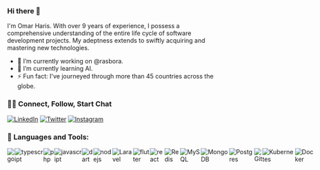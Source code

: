 ### Hi there 👋
I'm Omar Haris. With over 9 years of experience, I possess a comprehensive understanding of the entire life cycle of software development projects. My adeptness extends to swiftly acquiring and mastering new technologies.

- 🔭 I’m currently working on @rasbora.
- 🌱 I’m currently learning AI.
- ⚡ Fun fact: I've journeyed through more than 45 countries across the globe.

### 🤝🏻 Connect, Follow, Start Chat 

[![LinkedIn](https://img.shields.io/badge/LinkedIn-0077B5?style=for-the-badge&logo=linkedin&logoColor=white)](https://www.linkedin.com/in/omarharis/)
[![Twitter](https://img.shields.io/badge/Twitter-333333?style=for-the-badge&logo=twitter&logoColor=white)](https://twitter.com/omrhris)
[![Instagram](https://img.shields.io/badge/Instagram-333333?style=for-the-badge&logo=instagram&logoColor=white)](https://www.instagram.com/omrkhd/)

### 🔭 Languages and Tools:
<div style="display: flex;">

  
  <img alt="go" src="https://img.shields.io/badge/GO-777BB4?style=for-the-badge&logo=go&logoColor=white"/>
  <img alt="typescript" src="https://img.shields.io/badge/TypeScript-777BB4?style=for-the-badge&logo=typescript&logoColor=white"/>
  <img alt="php" src="https://img.shields.io/badge/PHP-777BB4?style=for-the-badge&logo=php&logoColor=white"/>
  <img alt="javascript" src="https://img.shields.io/badge/Javascript-43853D?style=for-the-badge&logo=javascript&logoColor=white"/>
  <img alt="dart" src="https://img.shields.io/badge/Dart-777BB4?style=for-the-badge&logo=dart&logoColor=white"/>

  <img alt="nodejs" src="https://img.shields.io/badge/Node.js-43853D?style=for-the-badge&logo=node.js&logoColor=white"/>
  <img alt="Laravel" src="https://img.shields.io/badge/Laravel-FF2D20?style=for-the-badge&logo=laravel&logoColor=white"/>
  <img alt="flutter" src="https://img.shields.io/badge/flutter-43853D?style=for-the-badge&logo=flutter&logoColor=white"/>
  <img alt="react" src="https://img.shields.io/badge/react-43853D?style=for-the-badge&logo=react&logoColor=white"/>

  <img alt="Redis" src="https://img.shields.io/badge/Redis-43853D?style=for-the-badge&logo=redis&logoColor=white"/> 
  <img alt="MySQL" src="https://img.shields.io/badge/MySQL-43853D?style=for-the-badge&logo=mysql&logoColor=white"/>
  <img alt="MongoDB" src="https://img.shields.io/badge/MongoDB-4EA94B?style=for-the-badge&logo=mongodb&logoColor=white"/>
  <img alt="Postgres" src ="https://img.shields.io/badge/postgres-%23316192.svg?&style=for-the-badge&logo=postgresql&logoColor=white"/>
  
  <img alt="Git" src="https://img.shields.io/badge/git%20-%23F05033.svg?&style=for-the-badge&logo=git&logoColor=white"/>
  <img alt="Kubernetes" src="https://img.shields.io/badge/Kubernetes%20-%23F05033.svg?&style=for-the-badge&logo=kubernetes&logoColor=white"/>
  <img alt="Docker" src="https://img.shields.io/badge/Docker%20-%23F05033.svg?&style=for-the-badge&logo=docker&logoColor=white"/>
</div>
